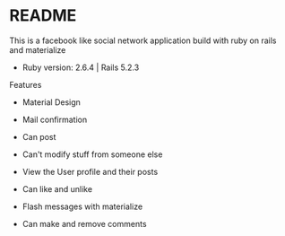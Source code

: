 # README

This is a facebook like social network application build with ruby on rails and materialize

* Ruby version: 2.6.4 | Rails 5.2.3

Features

* Material Design

* Mail confirmation

* Can post

* Can't modify stuff from someone else

* View the User profile and their posts

* Can like and unlike

* Flash messages with materialize

* Can make and remove comments
